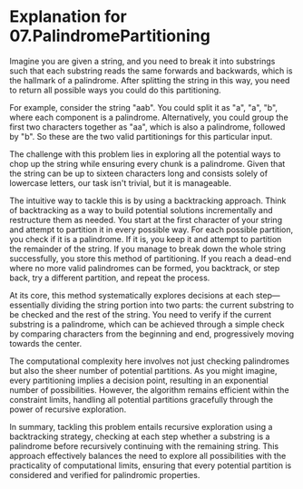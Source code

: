 # Explanation for 07.PalindromePartitioning

Imagine you are given a string, and you need to break it into substrings such that each substring reads the same forwards and backwards, which is the hallmark of a palindrome. After splitting the string in this way, you need to return all possible ways you could do this partitioning.

For example, consider the string "aab". You could split it as "a", "a", "b", where each component is a palindrome. Alternatively, you could group the first two characters together as "aa", which is also a palindrome, followed by "b". So these are the two valid partitionings for this particular input.

The challenge with this problem lies in exploring all the potential ways to chop up the string while ensuring every chunk is a palindrome. Given that the string can be up to sixteen characters long and consists solely of lowercase letters, our task isn't trivial, but it is manageable.

The intuitive way to tackle this is by using a backtracking approach. Think of backtracking as a way to build potential solutions incrementally and restructure them as needed. You start at the first character of your string and attempt to partition it in every possible way. For each possible partition, you check if it is a palindrome. If it is, you keep it and attempt to partition the remainder of the string. If you manage to break down the whole string successfully, you store this method of partitioning. If you reach a dead-end where no more valid palindromes can be formed, you backtrack, or step back, try a different partition, and repeat the process.

At its core, this method systematically explores decisions at each step—essentially dividing the string portion into two parts: the current substring to be checked and the rest of the string. You need to verify if the current substring is a palindrome, which can be achieved through a simple check by comparing characters from the beginning and end, progressively moving towards the center.

The computational complexity here involves not just checking palindromes but also the sheer number of potential partitions. As you might imagine, every partitioning implies a decision point, resulting in an exponential number of possibilities. However, the algorithm remains efficient within the constraint limits, handling all potential partitions gracefully through the power of recursive exploration.

In summary, tackling this problem entails recursive exploration using a backtracking strategy, checking at each step whether a substring is a palindrome before recursively continuing with the remaining string. This approach effectively balances the need to explore all possibilities with the practicality of computational limits, ensuring that every potential partition is considered and verified for palindromic properties.